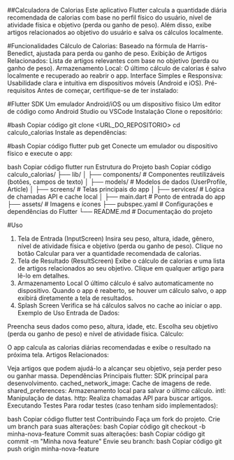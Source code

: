 ##Calculadora de Calorias
Este aplicativo Flutter calcula a quantidade diária recomendada de calorias com base no perfil físico do usuário, nível de atividade física e objetivo (perda ou ganho de peso). Além disso, exibe artigos relacionados ao objetivo do usuário e salva os cálculos localmente.

#Funcionalidades
Cálculo de Calorias: Baseado na fórmula de Harris-Benedict, ajustada para perda ou ganho de peso.
Exibição de Artigos Relacionados: Lista de artigos relevantes com base no objetivo (perda ou ganho de peso).
Armazenamento Local: O último cálculo de calorias é salvo localmente e recuperado ao reabrir o app.
Interface Simples e Responsiva: Usabilidade clara e intuitiva em dispositivos móveis (Android e iOS).
Pré-requisitos
Antes de começar, certifique-se de ter instalado:

#Flutter SDK
Um emulador Android/iOS ou um dispositivo físico
Um editor de código como Android Studio ou VSCode
Instalação
Clone o repositório:

#bash
Copiar código
git clone <URL_DO_REPOSITORIO>
cd calculo_calorias
Instale as dependências:

#bash
Copiar código
flutter pub get
Conecte um emulador ou dispositivo físico e execute o app:

bash
Copiar código
flutter run
Estrutura do Projeto
bash
Copiar código
calculo_calorias/
├── lib/
│   ├── components/        # Componentes reutilizáveis (botões, campos de texto)
│   ├── models/            # Modelos de dados (UserProfile, Article)
│   ├── screens/           # Telas principais do app
│   ├── services/          # Lógica de chamadas API e cache local
│   ├── main.dart          # Ponto de entrada do app
├── assets/                # Imagens e ícones
├── pubspec.yaml           # Configurações e dependências do Flutter
└── README.md              # Documentação do projeto

#Uso
1. Tela de Entrada (InputScreen)
Insira seu peso, altura, idade, gênero, nível de atividade física e objetivo (perda ou ganho de peso).
Clique no botão Calcular para ver a quantidade recomendada de calorias.
2. Tela de Resultado (ResultScreen)
Exibe o cálculo de calorias e uma lista de artigos relacionados ao seu objetivo.
Clique em qualquer artigo para lê-lo em detalhes.
3. Armazenamento Local
O último cálculo é salvo automaticamente no dispositivo. Quando o app é reaberto, se houver um cálculo salvo, o app exibirá diretamente a tela de resultados.
4. Splash Screen
Verifica se há cálculos salvos no cache ao iniciar o app.
Exemplo de Uso
Entrada de Dados:

Preencha seus dados como peso, altura, idade, etc.
Escolha seu objetivo (perda ou ganho de peso) e nível de atividade física.
Cálculo:

O app calcula as calorias diárias recomendadas e exibe o resultado na próxima tela.
Artigos Relacionados:

Veja artigos que podem ajudá-lo a alcançar seu objetivo, seja perder peso ou ganhar massa.
Dependências Principais
flutter: SDK principal para desenvolvimento.
cached_network_image: Cache de imagens de rede.
shared_preferences: Armazenamento local para salvar o último cálculo.
intl: Manipulação de datas.
http: Realiza chamadas API para buscar artigos.
Executando Testes
Para rodar testes (caso tenham sido implementados):

bash
Copiar código
flutter test
Contribuindo
Faça um fork do projeto.
Crie um branch para suas alterações:
bash
Copiar código
git checkout -b minha-nova-feature
Commit suas alterações:
bash
Copiar código
git commit -m "Minha nova feature"
Envie seu branch:
bash
Copiar código
git push origin minha-nova-feature
